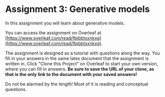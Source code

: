 # Assignment 3: Generative models

In this assignment you will learn about generative models.

You can access the assignment on Overleaf at [https://www.overleaf.com/read/fbjbbtxxnkxg](https://www.overleaf.com/read/fbjbbtxxnkxg).

The assignment is designed as a tutorial with questions along the way.  You fill in your answers in the same latex document that the assignment is written in.  Click "Clone this Project" on Overleaf to start your own version, where you can fill in answers.  **Be sure to save the URL of your clone, as that is the only link to the document with your saved answers!**

Do not be alarmed by the length!  Most of it is reading and conceptual questions.
